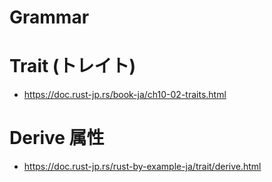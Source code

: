 # Grammar
# Trait (トレイト)
- https://doc.rust-jp.rs/book-ja/ch10-02-traits.html
# Derive 属性
- https://doc.rust-jp.rs/rust-by-example-ja/trait/derive.html
